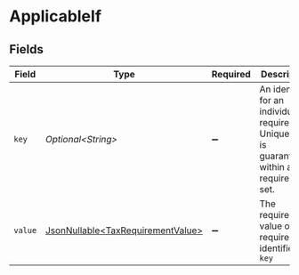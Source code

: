 # ApplicableIf


## Fields

| Field                                                                                           | Type                                                                                            | Required                                                                                        | Description                                                                                     |
| ----------------------------------------------------------------------------------------------- | ----------------------------------------------------------------------------------------------- | ----------------------------------------------------------------------------------------------- | ----------------------------------------------------------------------------------------------- |
| `key`                                                                                           | *Optional\<String>*                                                                             | :heavy_minus_sign:                                                                              | An identifier for an individual requirement. Uniqueness is guaranteed within a requirement set. |
| `value`                                                                                         | [JsonNullable\<TaxRequirementValue>](../../models/components/TaxRequirementValue.md)            | :heavy_minus_sign:                                                                              | The required value of the requirement identified by `key`                                       |